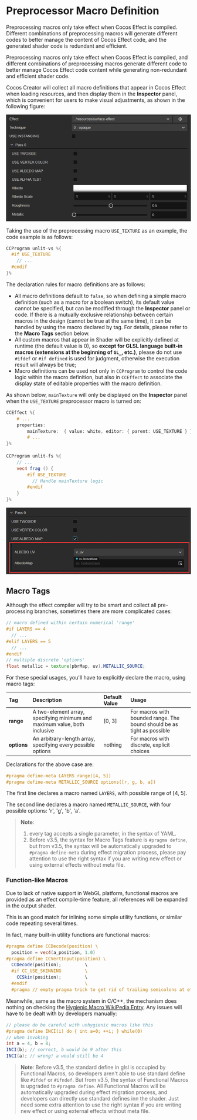 # Preprocessor Macro Definition

Preprocessing macros only take effect when Cocos Effect is compiled. Different combinations of preprocessing macros will generate different codes to better manage the content of Cocos Effect code, and the generated shader code is redundant and efficient.

Preprocessing macros only take effect when Cocos Effect is compiled, and different combinations of preprocessing macros generate different code to better manage Cocos Effect code content while generating non-redundant and efficient shader code.

Cocos Creator will collect all macro definitions that appear in Cocos Effect when loading resources, and then display them in the **Inspector** panel, which is convenient for users to make visual adjustments, as shown in the following figure:

![macro-simple](img/macro-simple.png)

Taking the use of the preprocessing macro `USE_TEXTURE` as an example, the code example is as follows:

```glsl
CCProgram unlit-vs %{
  #if USE_TEXTURE
    // ...
  #endif
}%
```

The declaration rules for macro definitions are as follows:

- All macro definitions default to `false`, so when defining a simple macro definition (such as a macro for a boolean switch), its default value cannot be specified, but can be modified through the **Inspector** panel or code. If there is a mutually exclusive relationship between certain macros in the design (cannot be true at the same time), it can be handled by using the macro declared by tag. For details, please refer to the **Macro Tags** section below.
- All custom macros that appear in Shader will be explicitly defined at runtime (the default value is 0), so **except for GLSL language built-in macros (extensions at the beginning of `GL_`, etc.)**, please do not use `#ifdef` or `#if defined` is used for judgment, otherwise the execution result will always be true;
- Macro definitions can be used not only in `CCProgram` to control the code logic within the macro definition, but also in `CCEffect` to associate the display state of editable properties with the macro definition.

As shown below, `mainTexture` will only be displayed on the **Inspector** panel when the `USE_TEXTURE` preprocessor macro is turned on:

```glsl
CCEffect %{
    # ...
    properties:
        mainTexture:  { value: white, editor: { parent: USE_TEXTURE } }
        # ...
}%

CCProgram unlit-fs %{
    // ...
    vec4 frag () {
        #if USE_TEXTURE
          // Handle mainTexture logic
        #endif
    }
}%
```

![macro-property](img/macro-property.png)

## Macro Tags

Although the effect compiler will try to be smart and collect all pre-processing branches, sometimes there are more complicated cases:

```glsl
// macro defined within certain numerical 'range'
#if LAYERS == 4
  // ...
#elif LAYERS == 5
  // ...
#endif
// multiple discrete 'options'
float metallic = texture(pbrMap, uv).METALLIC_SOURCE;
```

For these special usages, you'll have to explicitly declare the macro, using macro tags:

| Tag     | Description | Default Value | Usage |
| :------ | :---------- | :------------ | :---- |
| **range**   | A two-element array, specifying minimum and maximum value, both inclusive | [0, 3] | For macros with bounded range. The bound should be as tight as possible |
| **options** | An arbitrary-length array, specifying every possible options | nothing | For macros with discrete, explicit choices |

Declarations for the above case are:

```glsl
#pragma define-meta LAYERS range([4, 5])
#pragma define-meta METALLIC_SOURCE options([r, g, b, a])
```

The first line declares a macro named `LAYERS`, with possible range of [4, 5].

The second line declares a macro named `METALLIC_SOURCE`, with four possible options: 'r', 'g', 'b', 'a'.

> **Note**:
> 1. every tag accepts a single parameter, in the syntax of YAML.
> 2. Before v3.5, the syntax for Macro Tags feature is `#pragma define`, but from v3.5, the syntax will be automatically upgraded to `#pragma define-meta` during effect migration process, please pay attention to use the right syntax if you are writing new effect or using external effects without meta file.

### Function-like Macros

Due to lack of native support in WebGL platform, functional macros are provided as an effect compile-time feature, all references will be expanded in the output shader.

This is an good match for inlining some simple utility functions, or similar code repeating several times.

In fact, many built-in utility functions are functional macros:

```glsl
#pragma define CCDecode(position) \
  position = vec4(a_position, 1.0)
#pragma define CCVertInput(position) \
  CCDecode(position);         \
  #if CC_USE_SKINNING         \
    CCSkin(position);         \
  #endif                      \
  #pragma // empty pragma trick to get rid of trailing semicolons at effect compile time
```

Meanwhile, same as the macro system in C/C++, the mechanism does nothing on checking the [Hygienic Macro WikiPedia Entry](https://en.wikipedia.org/wiki/Hygienic_macro). Any issues will have to be dealt with by developers manually:

```glsl
// please do be careful with unhygienic macros like this
#pragma define INCI(i) do { int a=0; ++i; } while(0)
// when invoking
int a = 4, b = 8;
INCI(b); // correct, b would be 9 after this
INCI(a); // wrong! a would still be 4
```

> **Note**: Before v3.5, the standard define in glsl is occupied by Functional Macros, so developers aren't able to use standard define like `#ifdef` or `#ifndef`. But from v3.5, the syntax of Functional Macros is upgraded to `#pragma define`. All Functional Macros will be automatically upgraded during effect migration process, and developers can directly use standard defines inn the shader. Just need some extra attention to use the right syntax if you are writing new effect or using external effects without meta file.
